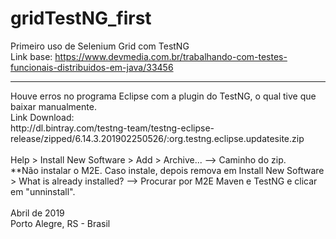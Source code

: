 # gridTestNG_first
Primeiro uso de Selenium Grid com TestNG<br>
Link base: https://www.devmedia.com.br/trabalhando-com-testes-funcionais-distribuidos-em-java/33456
<hr>
Houve erros no programa Eclipse com a plugin do TestNG, o qual tive que baixar manualmente.
<br>Link Download: <br>
http://dl.bintray.com/testng-team/testng-eclipse-release/zipped/6.14.3.201902250526/:org.testng.eclipse.updatesite.zip<br><br>
Help > Install New Software > Add > Archive... --> Caminho do zip.
<br>**Não instalar o M2E. Caso instale, depois remova em Install New Software > What is already installed? --> Procurar por M2E Maven e TestNG e clicar em "unninstall".
<br><br>
Abril de 2019<br>
Porto Alegre, RS - Brasil
